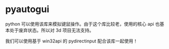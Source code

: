 # pyautogui

python 可以使用该库来模拟键鼠操作。由于这个库比较老，使用的核心 api 也基本处于废弃状态。所以对 3d 项目无法支持。

我们可以使用基于 win32api 的 pydirectinput 配合该库一起使用！